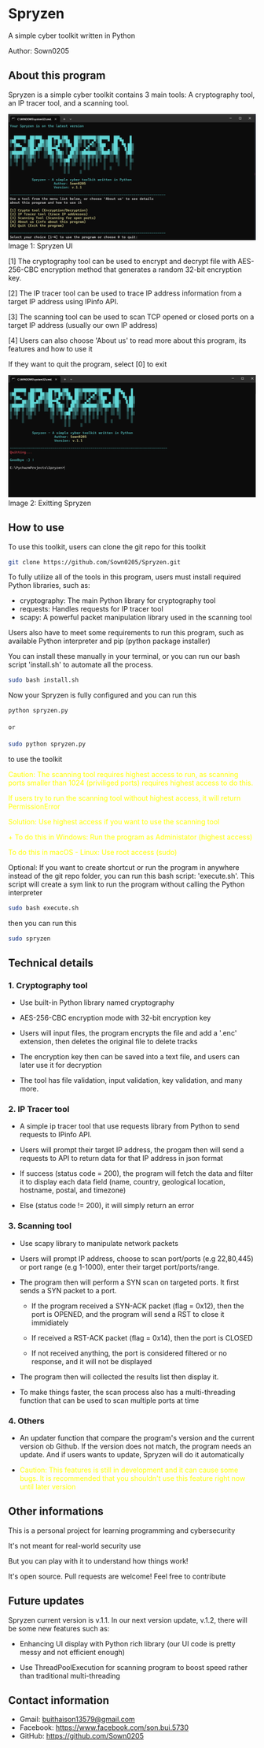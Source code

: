 # Spryzen

A simple cyber toolkit written in Python

Author: Sown0205

## About this program

Spryzen is a simple cyber toolkit contains 3 main tools: A cryptography tool, an IP tracer tool, and a scanning tool.

![UI](snapshots/image.png)
Image 1: Spryzen UI

[1] The cryptography tool can be used to encrypt and decrypt file with AES-256-CBC encryption method that generates a random 32-bit encryption key.

[2] The IP tracer tool can be used to trace IP address information from a target IP address using IPinfo API.

[3] The scanning tool can be used to scan TCP opened or closed ports on a target IP address (usually our own IP address)

[4] Users can also choose 'About us' to read more about this program, its features and how to use it

If they want to quit the program, select [0] to exit

![UI](snapshots/image-1.png)
Image 2: Exitting Spryzen

## How to use

To use this toolkit, users can clone the git repo for this toolkit

```bash
git clone https://github.com/Sown0205/Spryzen.git
```

To fully utilize all of the tools in this program, users must install required Python libraries, such as:

+ cryptography: The main Python library for cryptography tool
+ requests: Handles requests for IP tracer tool
+ scapy: A powerful packet manipulation library used in the scanning tool

Users also have to meet some requirements to run this program, such as available Python interpreter and pip (python package installer)

You can install these manually in your terminal, or you can run our bash script 'install.sh' to automate all the process.

```bash
sudo bash install.sh
```

Now your Spryzen is fully configured and you can run this 
```bash
python spryzen.py  

or

sudo python spryzen.py
```
to use the toolkit

<span style="color:yellow">Caution: The scanning tool requires highest access to run, as scanning ports smaller than 1024 (priviliged ports) requires highest access to do this.</span>

<span style="color:yellow">If users try to run the scanning tool without highest access, it will return PermissionError</span>

<span style="color:yellow">Solution: Use highest access if you want to use the scanning tool</span>

<span style="color:yellow">+ To do this in Windows: Run the program as Administator (highest access)</span>

<span style="color:yellow">To do this in macOS - Linux: Use root access (sudo)</span>

Optional: If you want to create shortcut or run the program in anywhere instead of the git repo folder, you can run this bash script: 'execute.sh'. This script will create a sym link to run the program without calling the Python interpreter
```bash
sudo bash execute.sh
```
then you can run this
```bash
sudo spryzen
```

## Technical details

### 1. Cryptography tool

- Use built-in Python library named cryptography

- AES-256-CBC encryption mode with 32-bit encryption key

- Users will input files, the program encrypts the file and add a '.enc' extension, then deletes the original file to delete tracks

- The encryption key then can be saved into a text file, and users can later use it for decryption

- The tool has file validation, input validation, key validation, and many more. 

### 2. IP Tracer tool
- A simple ip tracer tool that use requests library from Python to send requests to IPinfo API.

- Users will prompt their target IP address, the progam then will send a requests to API to return data for that IP address in json format

- If success (status code = 200), the program will fetch the data and filter it to display each data field (name, country, geological location, hostname, postal, and timezone)

- Else (status code != 200), it will simply return an error

### 3. Scanning tool
- Use scapy library to manipulate network packets

- Users will prompt IP address, choose to scan port/ports (e.g 22,80,445) or port range (e.g 1-1000), enter their target port/ports/range.

- The program then will perform a SYN scan on targeted ports. It first sends a SYN packet to a port. 

   - If the program received a SYN-ACK packet (flag = 0x12), then the port is OPENED, and the program will send a RST to close it immidiately

   - If received a RST-ACK packet (flag = 0x14), then the port is CLOSED

   - If not received anything, the port is considered filtered or no response, and it will not be displayed

- The program then will collected the results list then display it.

- To make things faster, the scan process also has a multi-threading function that can be used to scan multiple ports at time

### 4. Others
- An updater function that compare the program's version and the current version ob Github. If the version does not match, the program needs an update. And if users wants to update, Spryzen will do it automatically

- <span style="color:yellow">Caution: This features is still in development and it can cause some bugs. It is recommended that you shouldn't use this feature right now until later version

## Other informations

This is a personal project for learning programming and cybersecurity

It's not meant for real-world security use

But you can play with it to understand how things work!

It's open source. Pull requests are welcome! Feel free to contribute

## Future updates
Spryzen current version is v.1.1. In our next version update, v.1.2, there will be some new features such as:

+ Enhancing UI display with Python rich library (our UI code is pretty messy and not efficient enough)

+ Use ThreadPoolExecution for scanning program to boost speed rather than traditional multi-threading


## Contact information
- Gmail: buithaison13579@gmail.com
- Facebook: https://www.facebook.com/son.bui.5730
- GitHub: https://github.com/Sown0205




